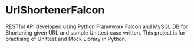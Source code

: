 # UrlShortenerFalcon
RESTful API developed using Python Framework Falcon and MySQL DB for Shortening given URL and sample Unittest case written.
This project is for practising of Unittest and Mock Library in Python.

